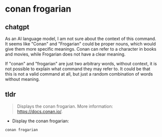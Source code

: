 # conan frogarian 
## chatgpt 
As an AI language model, I am not sure about the context of this command. It seems like "Conan" and "Frogarian" could be proper nouns, which would give them more specific meanings. Conan can refer to a character in books and movies, while Frogarian does not have a clear meaning.

If "conan" and "frogarian" are just two arbitrary words, without context, it is not possible to explain what command they may refer to. It could be that this is not a valid command at all, but just a random combination of words without meaning. 

## tldr 
 
> Displays the conan frogarian.
> More information: <https://docs.conan.io/>.

- Display the conan frogarian:

`conan frogarian`
